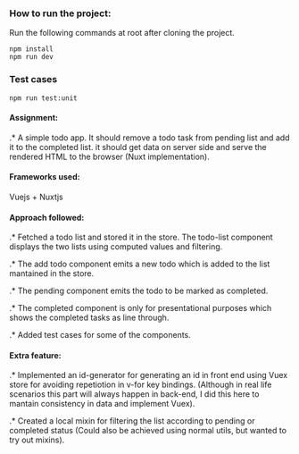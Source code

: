 ### How to run the project:
Run the following commands at root after cloning the project.
```
npm install
npm run dev
```
### Test cases
```
npm run test:unit
```

#### Assignment:

.* A simple todo app. It should remove a todo task from pending list and add it to the completed list. it should get data on server side and serve the rendered HTML to the browser (Nuxt implementation).

#### Frameworks used: 
  Vuejs + Nuxtjs

#### Approach followed:
.* Fetched a todo list and stored it in the store. The todo-list component displays the two lists using computed values and filtering.
  
.* The add todo component emits a new todo which is added to the list mantained in the store.
  
.* The pending component emits the todo to be marked as completed.
  
.* The completed component is only for presentational purposes which shows the completed tasks as line through.
  
.* Added test cases for some of the components.
  
#### Extra feature:
.* Implemented an id-generator for generating an id in front end using Vuex store for avoiding repetiotion in v-for key bindings. (Although in real life scenarios this part will always happen in back-end, I did this here to mantain consistency in data and implement Vuex).
  
.* Created a local mixin for filtering the list according to pending or completed status (Could also be achieved using normal utils, but wanted to try out mixins).
  
